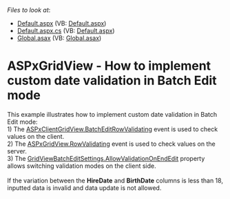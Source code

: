 <!-- default file list -->
*Files to look at*:

* [Default.aspx](./CS/WebSite/Default.aspx) (VB: [Default.aspx](./VB/WebSite/Default.aspx))
* [Default.aspx.cs](./CS/WebSite/Default.aspx.cs) (VB: [Default.aspx](./VB/WebSite/Default.aspx))
* [Global.asax](./CS/WebSite/Global.asax) (VB: [Global.asax](./VB/WebSite/Global.asax))
<!-- default file list end -->
# ASPxGridView - How to implement custom date validation in Batch Edit mode


<p>This example illustrates how to implement custom date validation in Batch Edit mode: <br />1) The <a href="https://documentation.devexpress.com/#AspNet/DevExpressWebASPxGridViewScriptsASPxClientGridView_BatchEditRowValidatingtopic">ASPxClientGridView.BatchEditRowValidating</a> event is used to check values on the client.<br />2) The <a href="https://documentation.devexpress.com/#AspNet/DevExpressWebASPxGridViewASPxGridView_RowValidatingtopic">ASPxGridView.RowValidating</a> event is used to check values on the server.<br />3) The <a href="https://documentation.devexpress.com/#AspNet/DevExpressWebASPxGridViewGridViewBatchEditSettings_AllowValidationOnEndEdittopic">GridViewBatchEditSettings.AllowValidationOnEndEdit</a> property allows switching validation modes on the client side.  <br /><br />If the variation between the <strong>HireDate</strong> and <strong>BirthDate</strong> columns is less than 18, inputted data is invalid and data update is not allowed. </p>

<br/>


